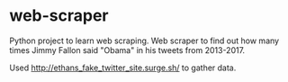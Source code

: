 # web-scraper
Python project to learn web scraping. Web scraper to find out how many times Jimmy Fallon said "Obama" in his tweets from 2013-2017. 

Used http://ethans_fake_twitter_site.surge.sh/ to gather data. 
